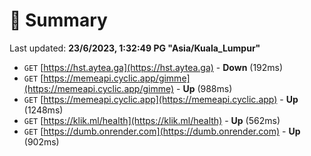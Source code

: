 # 📖 Summary
Last updated: **23/6/2023, 1:32:49 PG "Asia/Kuala_Lumpur"**

- `GET` [https://hst.aytea.ga](https://hst.aytea.ga) - **Down** (192ms)
- `GET` [https://memeapi.cyclic.app/gimme](https://memeapi.cyclic.app/gimme) - **Up** (988ms)
- `GET` [https://memeapi.cyclic.app](https://memeapi.cyclic.app) - **Up** (1248ms)
- `GET` [https://klik.ml/health](https://klik.ml/health) - **Up** (562ms)
- `GET` [https://dumb.onrender.com](https://dumb.onrender.com) - **Up** (902ms)
